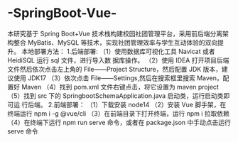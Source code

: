 # -SpringBoot-Vue-
本研究基于 Spring Boot+Vue 技术栈构建校园社团管理平台，采用前后端分离架
构整合 MyBatis、MySQL 等技术，实现社团管理效率与学生互动体验的双向提升。
本地部署方法：
1.后端部署:
（1）使用数据库可视化工具 Navicat 或者 HeidiSQL 运行 sql 文件，进行导入数
据库操作。
（2）使用 IDEA 打开项目后端文件然后依次点击左上角的 File——Project
Structure，然后配置 JDK 版本，建议使用 JDK17
（3）依次点击 File——Settings,然后在搜索框里搜索 Maven，配置好 Maven
（4）找到 pom.xml 文件右键点击，将它设置为 maven project
（5）找到 src 下的 SpringbootSchemaApplication.java 启动类，运行启动类即可运
行后端。
2.前端部署：
（1）下载安装 node14
（2）安装 Vue 脚手架，在终端运行 npm i -g @vue/cli
（3）在前端目录下打开终端，运行 npm i 拉取依赖
（4）在终端下运行 npm run serve 命令，或者在 package.json 中手动点击运行 serve
命令
